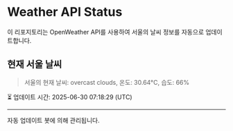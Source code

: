 
# Weather API Status

이 리포지토리는 OpenWeather API를 사용하여 서울의 날씨 정보를 자동으로 업데이트합니다.

## 현재 서울 날씨
> 서울의 현재 날씨: overcast clouds, 온도: 30.64°C, 습도: 66%

⏳ 업데이트 시간: 2025-06-30 07:18:29 (UTC)

---
자동 업데이트 봇에 의해 관리됩니다.
